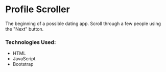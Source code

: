# Profile Scroller

The beginning of a possible dating app.  Scroll through a few people using the "Next" button.  

### Technologies Used:
* HTML
* JavaScript
* Bootstrap
